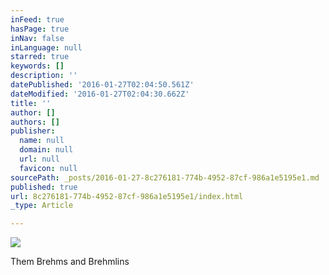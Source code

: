 ```yaml
---
inFeed: true
hasPage: true
inNav: false
inLanguage: null
starred: true
keywords: []
description: ''
datePublished: '2016-01-27T02:04:50.561Z'
dateModified: '2016-01-27T02:04:30.662Z'
title: ''
author: []
authors: []
publisher:
  name: null
  domain: null
  url: null
  favicon: null
sourcePath: _posts/2016-01-27-8c276181-774b-4952-87cf-986a1e5195e1.md
published: true
url: 8c276181-774b-4952-87cf-986a1e5195e1/index.html
_type: Article

---
```

![](https://the-grid-user-content.s3-us-west-2.amazonaws.com/7d2408db-8c57-4bcc-991b-c9f6758920b7.png)

Them Brehms and Brehmlins